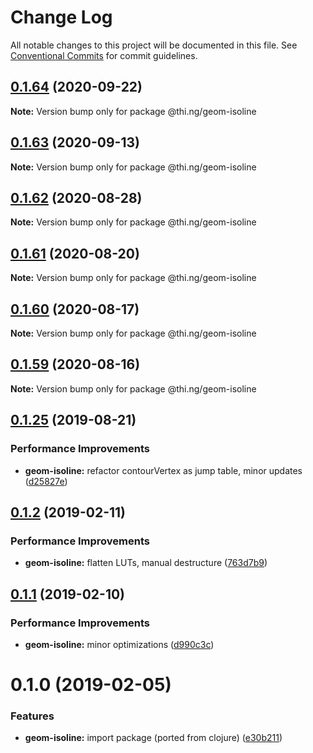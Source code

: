 # Change Log

All notable changes to this project will be documented in this file.
See [Conventional Commits](https://conventionalcommits.org) for commit guidelines.

## [0.1.64](https://github.com/thi-ng/umbrella/compare/@thi.ng/geom-isoline@0.1.63...@thi.ng/geom-isoline@0.1.64) (2020-09-22)

**Note:** Version bump only for package @thi.ng/geom-isoline





## [0.1.63](https://github.com/thi-ng/umbrella/compare/@thi.ng/geom-isoline@0.1.62...@thi.ng/geom-isoline@0.1.63) (2020-09-13)

**Note:** Version bump only for package @thi.ng/geom-isoline





## [0.1.62](https://github.com/thi-ng/umbrella/compare/@thi.ng/geom-isoline@0.1.61...@thi.ng/geom-isoline@0.1.62) (2020-08-28)

**Note:** Version bump only for package @thi.ng/geom-isoline





## [0.1.61](https://github.com/thi-ng/umbrella/compare/@thi.ng/geom-isoline@0.1.60...@thi.ng/geom-isoline@0.1.61) (2020-08-20)

**Note:** Version bump only for package @thi.ng/geom-isoline





## [0.1.60](https://github.com/thi-ng/umbrella/compare/@thi.ng/geom-isoline@0.1.59...@thi.ng/geom-isoline@0.1.60) (2020-08-17)

**Note:** Version bump only for package @thi.ng/geom-isoline





## [0.1.59](https://github.com/thi-ng/umbrella/compare/@thi.ng/geom-isoline@0.1.58...@thi.ng/geom-isoline@0.1.59) (2020-08-16)

**Note:** Version bump only for package @thi.ng/geom-isoline





## [0.1.25](https://github.com/thi-ng/umbrella/compare/@thi.ng/geom-isoline@0.1.24...@thi.ng/geom-isoline@0.1.25) (2019-08-21)

### Performance Improvements

* **geom-isoline:** refactor contourVertex as jump table, minor updates ([d25827e](https://github.com/thi-ng/umbrella/commit/d25827e))

## [0.1.2](https://github.com/thi-ng/umbrella/compare/@thi.ng/geom-isoline@0.1.1...@thi.ng/geom-isoline@0.1.2) (2019-02-11)

### Performance Improvements

* **geom-isoline:** flatten LUTs, manual destructure ([763d7b9](https://github.com/thi-ng/umbrella/commit/763d7b9))

## [0.1.1](https://github.com/thi-ng/umbrella/compare/@thi.ng/geom-isoline@0.1.0...@thi.ng/geom-isoline@0.1.1) (2019-02-10)

### Performance Improvements

* **geom-isoline:** minor optimizations ([d990c3c](https://github.com/thi-ng/umbrella/commit/d990c3c))

# 0.1.0 (2019-02-05)

### Features

* **geom-isoline:** import package (ported from clojure) ([e30b211](https://github.com/thi-ng/umbrella/commit/e30b211))
